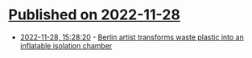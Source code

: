 # [Published on 2022-11-28](index.md)

* [2022-11-28, 15:28:20](https://news.ycombinator.com/item?id=33774770) - [Berlin artist transforms waste plastic into an inflatable isolation chamber](https://action-io.com/works/correlation-waves/)
